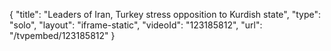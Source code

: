 {
    "title": "Leaders of Iran, Turkey stress opposition to Kurdish state",
    "type": "solo",
    "layout": "iframe-static",
    "videoId": "123185812",
    "url": "\/tvpembed\/123185812"
}